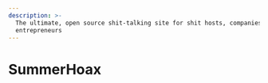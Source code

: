 ```yaml
---
description: >-
  The ultimate, open source shit-talking site for shit hosts, companies, and
  entrepreneurs
---
```


# SummerHoax

